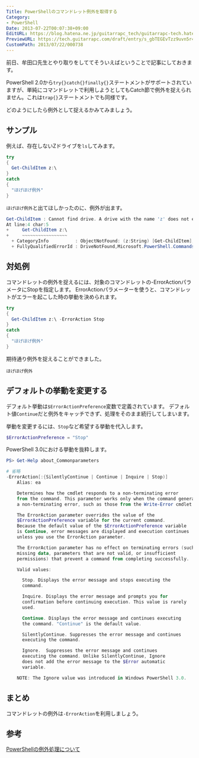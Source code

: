 ```yaml
---
Title: PowerShellのコマンドレット例外を取得する
Category:
- PowerShell
Date: 2013-07-22T00:07:38+09:00
EditURL: https://blog.hatena.ne.jp/guitarrapc_tech/guitarrapc-tech.hatenablog.com/atom/entry/6802418398340941616
PreviewURL: https://tech.guitarrapc.com/draft/entry/s_gbTEGEvTzz9uvn5r4XJ_TFxMA
CustomPath: 2013/07/22/000738
---
```


<!--
Date: 2013-07-22T00:07:38+09:00
URL: https://tech.guitarrapc.com/entry/2013/07/22/000738
-->

前日、牟田口先生とやり取りをしててそういえばということで記事にしておきます。

PowerShell 2.0から`try{}catch{}finally{}`ステートメントがサポートされていますが、単純にコマンドレットで利用しようとしてもCatch節で例外を捉えられません。これは`trap{}`ステートメントでも同様です。

どのようにしたら例外として捉えるかみてみましょう。

## サンプル

例えば、存在しないZドライブを`ls`してみます。

```ps1
try
{
  Get-ChildItem z:\
}
catch
{
  "ほげほげ例外"
}
```


`ほげほげ例外`と出てほしかったのに、例外が出ます。

```ps1
Get-ChildItem : Cannot find drive. A drive with the name 'z' does not exist.
At line:4 char:5
+     Get-ChildItem z:\
+     ~~~~~~~~~~~~~~~~~
  + CategoryInfo          : ObjectNotFound: (z:String) [Get-ChildItem], DriveNotFoundException
  + FullyQualifiedErrorId : DriveNotFound,Microsoft.PowerShell.Commands.GetChildItemCommand
```


## 対処例

コマンドレットの例外を捉えるには、対象のコマンドレットの-ErrorActionパラメータにStopを指定します。
ErrorActionパラメーターを使うと、コマンドレットがエラーを起こした時の挙動を決められます。

```ps1
try
{
  Get-ChildItem z:\ -ErrorAction Stop
}
catch
{
  "ほげほげ例外"
}
```


期待通り例外を捉えることができました。

```
ほげほげ例外
```

## デフォルトの挙動を変更する

デフォルト挙動は`$ErrorActionPreference`変数で定義されています。
デフォルト値`Continue`だと例外をキャッチできず、処理をそのまま続行してしまいます。

挙動を変更するには、`Stop`など希望する挙動を代入します。

```ps1
$ErrorActionPreference = "Stop"
```

PowerShell 3.0における挙動を抜粋します。

```ps1
PS> Get-Help about_Commonparameters

# 省略
-ErrorAction[:{SilentlyContinue | Continue | Inquire | Stop)]
    Alias: ea

    Determines how the cmdlet responds to a non-terminating error
    from the command. This parameter works only when the command generates
    a non-terminating error, such as those from the Write-Error cmdlet.

    The ErrorAction parameter overrides the value of the
    $ErrorActionPreference variable for the current command.
    Because the default value of the $ErrorActionPreference variable
    is Continue, error messages are displayed and execution continues
    unless you use the ErrorAction parameter.

    The ErrorAction parameter has no effect on terminating errors (such as
    missing data, parameters that are not valid, or insufficient
    permissions) that prevent a command from completing successfully.

    Valid values:

      Stop. Displays the error message and stops executing the
      command.

      Inquire. Displays the error message and prompts you for
      confirmation before continuing execution. This value is rarely
      used.

      Continue. Displays the error message and continues executing
      the command. "Continue" is the default value.

      SilentlyContinue. Suppresses the error message and continues
      executing the command.

      Ignore.  Suppresses the error message and continues
      executing the command. Unlike SilentlyContinue, Ignore
      does not add the error message to the $Error automatic
      variable.

    NOTE: The Ignore value was introduced in Windows PowerShell 3.0.
```


## まとめ

コマンドレットの例外は`-ErrorAction`を利用しましょう。

## 参考

[PowerShellの例外処理について](http://social.technet.microsoft.com/Forums/ja-JP/6fa69292-7725-4108-abc0-8c87b3b95bd0/powershell)
